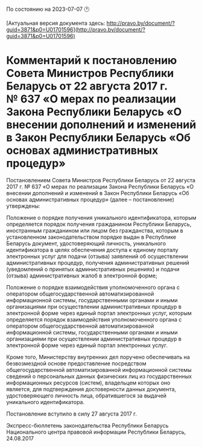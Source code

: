 По состоянию на 2023-07-07 &#x1F550;

[Актуальная версия документа здесь: http://pravo.by/document/?guid=3871&p0=U01701596](http://pravo.by/document/?guid=3871&p0=U01701596)

<h1>Комментарий к постановлению Совета Министров Республики Беларусь от 22 августа 2017 г. № 637 «О мерах по реализации Закона Республики Беларусь «О внесении дополнений и изменений в Закон Республики Беларусь «Об основах административных процедур»</h1>
<p>Постановлением Совета Министров Республики Беларусь от 22 августа 2017 г. № 637 «О мерах по реализации Закона Республики Беларусь «О внесении дополнений и изменений в Закон Республики Беларусь «Об основах административных процедур» (далее – постановление) утверждены:</p>
<p>Положение о порядке получения уникального идентификатора, которым определяется порядок получения гражданином Республики Беларусь, иностранным гражданином или лицом без гражданства, которым в установленном законодательством порядке выдан в Республике Беларусь документ, удостоверяющий личность, уникального идентификатора в целях обеспечения доступа к единому порталу электронных услуг для подачи (отзыва) заявлений об осуществлении административных процедур, получения административных решений (уведомлений о принятых административных решениях) и подачи (отзыва) административных жалоб в электронной форме;</p>
<p>Положение о порядке взаимодействия уполномоченного органа с оператором общегосударственной автоматизированной информационной системы, государственными органами и иными организациями при осуществлении административных процедур в электронной форме через единый портал электронных услуг, которым определяется порядок взаимодействия уполномоченного органа с оператором общегосударственной автоматизированной информационной системы, государственными органами и иными организациями при осуществлении административных процедур в электронной форме через единый портал электронных услуг.</p>
<p>Кроме того, Министерству внутренних дел поручено обеспечивать на безвозмездной основе предоставление посредством общегосударственной автоматизированной информационной системы сведений о персональных данных физических лиц из государственных информационных ресурсов (систем), владельцем которых оно является, для подтверждения достоверности данных документа, удостоверяющего личность лица, обратившегося за выдачей уникального идентификатора.</p>
<p>Постановление вступило в силу 27 августа 2017 г.</p>
<p></p>
<p>Экспресс-бюллетень законодательства Республики Беларусь Национального центра правовой информации Республики Беларусь, 24.08.2017</p>